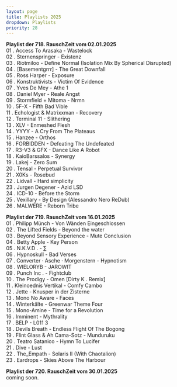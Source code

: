 ```yaml
---
layout: page
title: Playlists 2025
dropdown: Playlists
priority: 28
---
```


<p><a name="rzpl718"></a> <strong>Playlist der 718. RauschZeit vom 02.01.2025</strong><br />
01 . Access To Arasaka - Wastelock<br />
02 . Sternenspringer - Existenz<br />
03 . Riotmiloo - Define Normal (Isolation Mix By Spherical Disrupted)<br />
04 . [Basementgrrr] - The Great Downfall<br />
05 . Ross Harper - Exposure<br />
06 . Konstruktivists - Victim Of Evidence<br />
07 . Yves De Mey - Athe 1<br />
08 . Daniel Myer - Reale Angst<br />
09 . Stormfield + Mitoma - Nrmn<br />
10 . 5F-X - Fifth Bad Vible<br />
11 . Echologist & Matrixxman - Recovery<br />
12 . Terminal 11 - Slithering<br />
13 . XLV - Enmeshed Flesh<br />
14 . YYYY - A Cry From The Plateaus<br />
15 . Hanzee - Orthos<br />
16 . FORBIDDEN - Defeating The Undefeated<br />
17 . R3-V3 & GFX - Dance Like A Robot<br />
18 . KaioBarssalos - Synergy<br />
19 . Lakej - Zero Sum<br />
20 . Tensal - Perpetual Survivor<br />
21 . X0Ks - Rosebud<br />
22 . Lidvall - Hard simplicity<br />
23 . Jurgen Degener - Azid LSD<br />
24 . ICD-10 - Before the Storm<br />
25 . Vexillary - By Design (Alessandro Nero ReDub)<br />
26 . MALWERE - Reborn Tribe<br />
</p>
<p><a name="rzpl719"></a> <strong>Playlist der 719. RauschZeit vom 16.01.2025</strong><br />
01 . Philipp Münch - Von Wänden Eingeschlossen<br />
02 . The Lifted Fields - Beyond the water<br />
03 . Beyond Sensory Experience - Mute Conclusion<br />
04 . Betty Apple - Key Person<br />
05 . N.K.V.D . - ∑<br />
06 . Hypnoskull - Bad Verses<br />
07 . Converter · Asche · Morgenstern - Hypnotism<br />
08 . WIELORYB - JAROWIT<br />
09 . Punch Inc . - Fightclub<br />
10 . The Prodigy - Omen [Dirty K . Remix]<br />
11 . Kleinoednis Vertikal - Comfy Cambo<br />
12 . Jette - Knusper in der Zisterne<br />
13 . Mono No Aware - Faces<br />
14 . Winterkälte - Greenwar Theme Four<br />
15 . Mono-Amine - Time for a Revolution<br />
16 . Imminent - Mythrality<br />
17 . BELP - L011 3<br />
18 . Devils Breath - Endless Flight Of The Bogong<br />
19 . Flint Glass & Ah Cama-Sotz - Munduruku<br />
20 . Teatro Satanico - Hymn To Lucifer<br />
21 . Dive - Lust<br />
22 . The_Empath - Solaris II (With Chaotalion)<br />
23 . Eardrops - Skies Above The Harbour<br />
</p>
<p><a name="rzpl720"></a> <strong>Playlist der 720. RauschZeit vom 30.01.2025</strong><br />
coming soon.
</p>